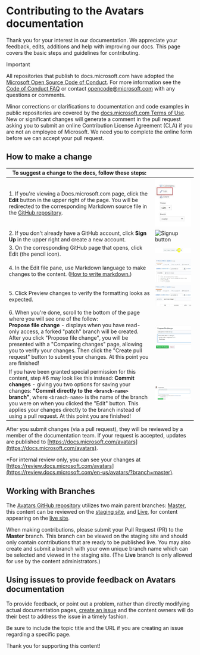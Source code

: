 # Contributing to the Avatars documentation

Thank you for your interest in our documentation. We appreciate your feedback, edits, additions and help with improving our docs. This page covers the basic steps and guidelines for contributing.

> [!IMPORTANT] 
> All repositories that publish to docs.microsoft.com have adopted the [Microsoft Open Source Code of Conduct](https://opensource.microsoft.com/codeofconduct/). For more information see the [Code of Conduct FAQ](https://opensource.microsoft.com/codeofconduct/faq/) or contact [opencode@microsoft.com](mailto:opencode@microsoft.com) with any questions or comments.<br> 
>
> Minor corrections or clarifications to documentation and code examples in public repositories are covered by the [docs.microsoft.com Terms of Use](https://docs.microsoft.com/legal/termsofuse). New or significant changes will generate a comment in the pull request asking you to submit an online Contribution License Agreement (CLA) if you are not an employee of Microsoft. We need you to complete the online form before we can accept your pull request.

## How to make a change

| To suggest a change to the docs, follow these steps: |  |
| ------------------- | -------- |
| 1. If you're viewing a Docs.microsoft.com page, click the **Edit** button in the upper right of the page.  You will be redirected to the corresponding Markdown source file in the [GitHub repository](https://github.com/MicrosoftDocs/avatars). | ![Edit Button](images/edit_button.jpg) |
| 2. If you don't already have a GitHub account, click **Sign Up** in the upper right and create a new account. | ![Signup button](images/signup.PNG)|
| 3. On the corresponding GitHub page that opens, click Edit (the pencil icon). | ![Pencil button](images/pencil_button.jpg)|
| 4. In the Edit file pane, use Markdown language to make changes to the content. ([How to write markdown.](https://help.github.com/articles/basic-writing-and-formatting-syntax/))| ![Edit File](images/edit_file.jpg)|
| 5. Click Preview changes to verify the formatting looks as expected. | ![Preview changes](images/preview_changes.jpg)|
| 6. When you're done, scroll to the bottom of the page where you will see one of the follow: <br> **Propose file change** - displays when you have read-only access, a forked "patch" branch will be created. After you click "Propose file change", you will be presented with a "Comparing changes" page, allowing you to verify your changes. Then click the "Create pull request" button to submit your changes. At this point you are finished! | ![Propose a change](images/propose.jpg)|
| If you have been granted special permission for this content, step #6 may look like this instead: **Commit changes** - giving you two options for saving your changes: **"Commit directly to the `<branch-name>` branch"**, where `<branch-name>` is the name of the branch you were on when you clicked the "Edit" button. This applies your changes directly to the branch instead of using a pull request. At this point you are finished! | ![Commit changes](images/commit_changes.jpg) |


After you submit changes (via a pull request), they will be reviewed by a member of the documentation team. If your request is accepted, updates are published to [https://docs.microsoft.com/avatars](https://docs.microsoft.com/avatars).

*For internal review only, you can see your changes at [https://review.docs.microsoft.com/avatars](https://review.docs.microsoft.com/en-us/avatars/?branch=master).

## Working with Branches

The [Avatars GitHub repository](https://github.com/MicrosoftDocs/avatars) utilizes two main parent branches: [Master](https://github.com/MicrosoftDocs/avatars/tree/master), this content can be reviewed on the [staging site](https://review.docs.microsoft.com/avatars), and [Live](https://github.com/MicrosoftDocs/avatars/tree/live), for content appearing on the [live site](https://docs.microsoft.com/avatars). 

When making contributions, please submit your Pull Request (PR) to the **Master** branch. This branch can be viewed on the staging site and should only contain contributions that are ready to be published live. You may also create and submit a branch with your own unique branch name which can be selected and viewed in the staging site. (The **Live** branch is only allowed for use by the content administrators.)

## Using issues to provide feedback on Avatars documentation

To provide feedback, or point out a problem, rather than directly modifying actual documentation pages, [create an issue](https://github.com/MicrosoftDocs/avatars/issues) and the content owners will do their best to address the issue in a timely fashion.

Be sure to include the topic title and the URL if you are creating an issue regarding a specific page.

Thank you for supporting this content!
